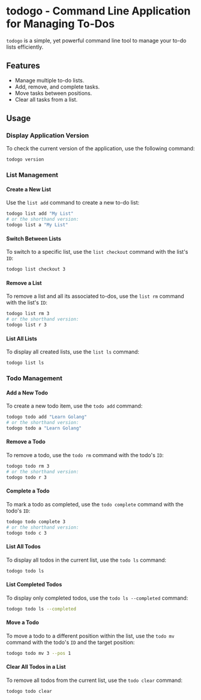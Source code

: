 # todogo - Command Line Application for Managing To-Dos

`todogo` is a simple, yet powerful command line tool to manage your to-do lists efficiently.

## Features

- Manage multiple to-do lists.
- Add, remove, and complete tasks.
- Move tasks between positions.
- Clear all tasks from a list.

## Usage

### Display Application Version

To check the current version of the application, use the following command:

```bash
todogo version
```

### List Management

#### Create a New List

Use the `list add` command to create a new to-do list:

```bash
todogo list add "My List"
# or the shorthand version:
todogo list a "My List"
```

#### Switch Between Lists

To switch to a specific list, use the `list checkout` command with the list's `ID`:

```bash
todogo list checkout 3
```

#### Remove a List

To remove a list and all its associated to-dos, use the `list rm` command with the list's `ID`:

```bash
todogo list rm 3
# or the shorthand version:
todogo list r 3
```

#### List All Lists

To display all created lists, use the `list ls` command:

```bash
todogo list ls
```

### Todo Management

#### Add a New Todo

To create a new todo item, use the `todo add` command:

```bash
todogo todo add "Learn Golang"
# or the shorthand version:
todogo todo a "Learn Golang"
```

#### Remove a Todo

To remove a todo, use the `todo rm` command with the todo's `ID`:

```bash
todogo todo rm 3
# or the shorthand version:
todogo todo r 3
```

#### Complete a Todo

To mark a todo as completed, use the `todo complete` command with the todo's `ID`:

```bash
todogo todo complete 3
# or the shorthand version:
todogo todo c 3
```

#### List All Todos

To display all todos in the current list, use the `todo ls` command:

```bash
todogo todo ls
```

#### List Completed Todos

To display only completed todos, use the `todo ls --completed` command:

```bash
todogo todo ls --completed
```

#### Move a Todo

To move a todo to a different position within the list, use the `todo mv` command with the todo's `ID` and the target position:

```bash
todogo todo mv 3 --pos 1
```

#### Clear All Todos in a List

To remove all todos from the current list, use the `todo clear` command:

```bash
todogo todo clear
```
